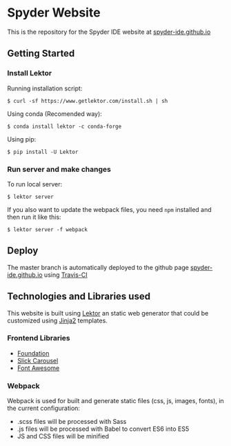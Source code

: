 # Spyder Website
This is the repository for the Spyder IDE website at [spyder-ide.github.io](https://spyder-ide.github.io/)

## Getting Started

### Install Lektor

Running installation script:
```
$ curl -sf https://www.getlektor.com/install.sh | sh
```

Using conda (Recomended way):
```
$ conda install lektor -c conda-forge
```

Using pip:
```
$ pip install -U Lektor
```

### Run server and make changes

To run local server:

```
$ lektor server
```

If you also want to update the webpack files, you need `npm` installed
and then run it like this:

```
$ lektor server -f webpack
```

## Deploy

The master branch is automatically deployed to the github page [spyder-ide.github.io](https://spyder-ide.github.io/) using [Travis-CI](https://travis-ci.org)

## Technologies and Libraries used

This website is built using [Lektor](http://getlektor.com/) an static web generator that could be customized using [Jinja2](http://jinja.pocoo.org/) templates.

### Frontend Libraries

- [Foundation](http://foundation.zurb.com/)
- [Slick Carousel](https://kenwheeler.github.io/slick/)
- [Font Awesome](http://fontawesome.io/)

### Webpack

Webpack is used for built and generate static files (css, js, images, fonts), in the current configuration:

- .scss files will be processed with Sass
- .js files will be processed with Babel to convert ES6 into ES5
- JS and CSS files will be minified
